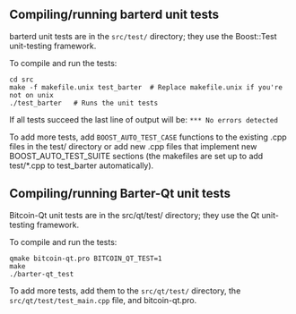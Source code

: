 Compiling/running barterd unit tests
------------------------------------

barterd unit tests are in the `src/test/` directory; they
use the Boost::Test unit-testing framework.

To compile and run the tests:

	cd src
	make -f makefile.unix test_barter  # Replace makefile.unix if you're not on unix
	./test_barter   # Runs the unit tests

If all tests succeed the last line of output will be:
`*** No errors detected`

To add more tests, add `BOOST_AUTO_TEST_CASE` functions to the existing
.cpp files in the test/ directory or add new .cpp files that
implement new BOOST_AUTO_TEST_SUITE sections (the makefiles are
set up to add test/*.cpp to test_barter automatically).


Compiling/running Barter-Qt unit tests
---------------------------------------

Bitcoin-Qt unit tests are in the src/qt/test/ directory; they
use the Qt unit-testing framework.

To compile and run the tests:

	qmake bitcoin-qt.pro BITCOIN_QT_TEST=1
	make
	./barter-qt_test

To add more tests, add them to the `src/qt/test/` directory,
the `src/qt/test/test_main.cpp` file, and bitcoin-qt.pro.
